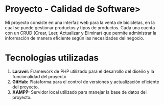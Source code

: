 # Proyecto - Calidad de Software>

Mi proyecto consiste en una interfaz web para la venta de bicicletas, en la cual se puede gestionar productos y tipos de productos. Cada una cuenta con un CRUD (Crear, Leer, Actualizar y Eliminar) que permite administrar la información de manera eficiente según las necesidades del negocio.

# Tecnologías utilizadas

1.  **Laravel:** Framework de PHP utilizado para el desarrollo del diseño y la funcionalidad del proyecto.
2.  **GitHub:** Plataforma para el control de versiones y actualización eficiente del proyecto.
3.  **XAMPP:** Servidor local utilizado para manejar la base de datos del proyecto.
